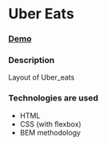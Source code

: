 # Uber Eats

### [Demo](https://dimavasilenko.github.io/sports-app-landing/src/index.html)

### Description

Layout of Uber_eats

### Technologies are used

- HTML
- CSS (with flexbox)
- BEM methodology
